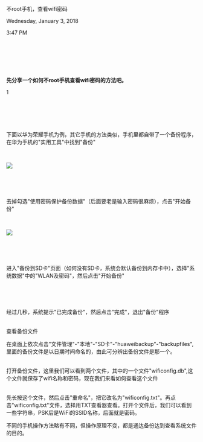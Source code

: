 不root手机，查看wifi密码

Wednesday, January 3, 2018

3:47 PM

 

 

 

**先分享一个如何不root手机查看wifi密码的方法吧。**

1\
 

 

 

下面以华为荣耀手机为例，其它手机的方法类似，手机里都自带了一个备份程序，在华为手机的"实用工具"中找到"备份"

 

![](media/image1.png)

 

 

去掉勾选"使用密码保护备份数据"（后面要老是输入密码很麻烦），点击"开始备份"

 

![](media/image1.png)

 

 

进入"备份到SD卡"页面（如何没有SD卡，系统会默认备份到内存卡中），选择"系统数据"中的"WLAN及密码"，然后点击"开始备份"

 

 

经过几秒，系统提示"已完成备份"，然后点击"完成"，退出"备份"程序\
 

查看备份文件

在桌面上依次点击"文件管理"-"本地"-"SD卡"-"huaweibackup"-\"backupfiles\",里面的备份文件是以日期时间命名的，由此可分辨出备份文件是那一个。\
 

打开备份文件，这里我们可以看到两个文件，其中的一个文件"wificonfig.db",这个文件就保存了wifi名称和密码，现在我们来看如何查看这个文件\
 

先长按这个文件，然后点击"重命名"，把它改名为"wificonfig.txt"。再点击"wificonfig.txt"文件，选择用TXT查看器查看。打开个文件后，我们可以看到一些字符串，PSK后是WiFi的SSID名称，后面就是密码。

不同的手机操作方法略有不同，但操作原理不变，都是通达备份达到查看系统文件的目的。

 
